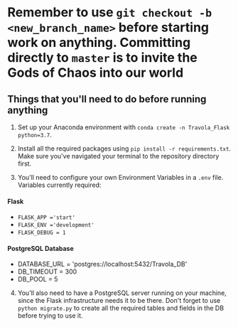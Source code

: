 # Remember to use `git checkout -b <new_branch_name>` before starting work on anything. Committing directly to `master` is to invite the Gods of Chaos into our world

## Things that you'll need to do before running anything

1. Set up your Anaconda environment with `conda create -n Travola_Flask python=3.7`.

2. Install all the required packages using `pip install -r requirements.txt`. Make sure you've navigated your terminal to the repository directory first.

3. You'll need to configure your own Environment Variables in a  `.env` file. Variables currently required:

#### Flask
- `FLASK_APP ='start'`
- `FLASK_ENV ='development'`
- `FLASK_DEBUG = 1`

#### PostgreSQL Database
- DATABASE_URL = 'postgres://localhost:5432/Travola_DB' 
- DB_TIMEOUT = 300
- DB_POOL = 5

4. You'll also need to have a PostgreSQL server running on your machine, since the Flask infrastructure needs it to be there. Don't forget to use `python migrate.py` to create all the required tables and fields in the DB before trying to use it.
